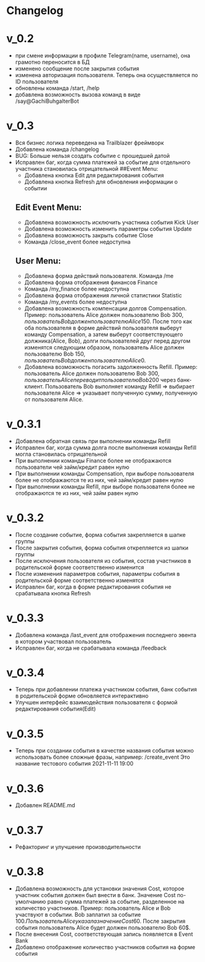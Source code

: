 # Changelog
# v_0.2
* при смене информации в профиле Telegram(name, username), она грамотно переносится в БД
* изменено сообщение после закрытия события
* изменена авторизация пользователя. Теперь она осуществляется по ID пользователя
* обновлены команда /start, /help
* добавлена возможность вызова команд в виде /say@GachiBuhgalterBot

# v_0.3
* Вся бизнес логика переведена на Trailblazer фреймворк
* Добавлена команда /changelog
* BUG: Больше нельзя создать событие с прошедшей датой
* Исправлен баг, когда сумма платежей за событие для отдельного участника становилась отрицательной
  ##Event Menu:
  * Добавлена кнопка Edit для редактирования события
  * Добавлена кнопка Refresh для обновления информации о событии
  ## Edit Event Menu:
  * Добавлена возможность исключить участника события Kick User
  * Добавлена возможность изменить параметры события Update
  * Добавлена возможность закрыть событие Close
  * Команда /close_event <id> более недоступна
  ## User Menu:
  * Добавлена форма действий пользователя. Команда /me
  * Добавлена форма отображения финансов Finance
  * Команда /my_finance более недоступна
  * Добавлена форма отображения личной статистики Statistic
  * Команда /my_events более недоступна
  * Добавлена возможность компенсации долгов Compensation. Пример: пользователь Alice должен пользователю Bob 300$, пользователь Bob должен пользователю Alice 150$. После того как оба пользователя в форме действий пользователя выберут команду Compensation, а затем выберут соответствующего должника(Alice, Bob), долги пользователей друг перед другом изменятся следующим образом, пользователь Alice должен пользователю Bob 150$, пользователь Bob должен пользователю Alice 0$.
  * Добавлена возможность погасить задолженность Refill. Пример: пользователь Alice должен пользователю Bob 300$, пользователь Alice переводит пользователю Bob 200$ через банк-клиент. Пользователь Bob выполняет команду Refill => выбирает пользователя Alice => указывает полученную сумму, полученную от пользователя Alice.

# v_0.3.1
* Добавлена обратная связь при выполнении команды Refill
* Исправлен баг, когда сумма долга после выполнения команды Refill могла становилась отрицательной
* При выполнении команды Finance более не отображаются пользователи чей займ/кредит равен нулю
* При выполнении команды Compensation, при выборе пользователя более не отображаются те из них, чей займ/кредит равен нулю
* При выполнении команды Refill, при выборе пользователя более не отображаются те из них, чей займ равен нулю

# v_0.3.2
* После создание событие, форма события закрепляется в шапке группы
* После закрытия события, форма события открепляется из шапки группы
* После исключения пользователя из события, состав участников в родительской форме соответственно изменится
* После изменения параметров события, параметры события в родительской форме соответственно изменятся
* Исправлен баг, когда в форме редактирования события не срабатывала кнопка Refresh

# v_0.3.3
* Добавлена команда /last_event для отображения последнего эвента в котором участвовал пользователь
* Исправлен баг, когда не срабатывала команда /feedback

# v_0.3.4
* Теперь при добавлении платежа участником события, банк события в родительской форме обновляется интерактивно
* Улучшен интерфейс взаимодействия пользователя с формой редактирования события(Edit)

# v_0.3.5
* Теперь при создании события в качестве названия события можно использовать более сложные фразы, например: /create_event Это название тестового события 2021-11-11 19:00

# v_0.3.6
* Добавлен README.md

# v_0.3.7
* Рефакторинг и улучшение производительности

# v_0.3.8
* Добавлена возможность для установки значения Cost, которое участник события должен был внести в банк. Значение Cost по-умолчанию равно сумма платежей за событие, разделенное на количество участников. Пример: пользователь Alice и Bob участвуют в событии. Bob заплатил за событие 100$. Пользователь Alice указала значение Cost 60$. После закрытия события пользователь Alice будет должен пользователю Bob 60$.
* После внесения Cost, соответствующая запись появляется в Event Bank
* Добавлено отображение количество участников события на форме события